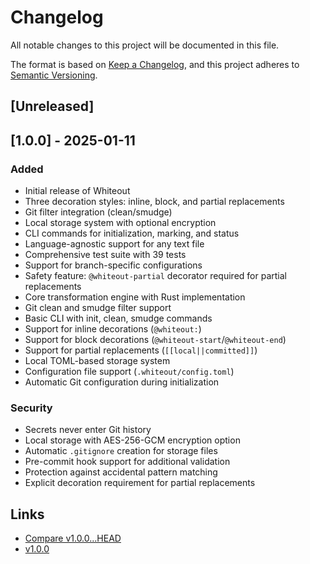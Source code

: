 # Changelog

All notable changes to this project will be documented in this file.

The format is based on [Keep a Changelog](https://keepachangelog.com/en/1.0.0/),
and this project adheres to [Semantic Versioning](https://semver.org/spec/v2.0.0.html).

## [Unreleased]

## [1.0.0] - 2025-01-11

### Added
- Initial release of Whiteout
- Three decoration styles: inline, block, and partial replacements
- Git filter integration (clean/smudge)
- Local storage system with optional encryption
- CLI commands for initialization, marking, and status
- Language-agnostic support for any text file
- Comprehensive test suite with 39 tests
- Support for branch-specific configurations
- Safety feature: `@whiteout-partial` decorator required for partial replacements
- Core transformation engine with Rust implementation
- Git clean and smudge filter support
- Basic CLI with init, clean, smudge commands
- Support for inline decorations (`@whiteout:`)
- Support for block decorations (`@whiteout-start`/`@whiteout-end`)
- Support for partial replacements (`[[local||committed]]`)
- Local TOML-based storage system
- Configuration file support (`.whiteout/config.toml`)
- Automatic Git configuration during initialization

### Security
- Secrets never enter Git history
- Local storage with AES-256-GCM encryption option
- Automatic `.gitignore` creation for storage files
- Pre-commit hook support for additional validation
- Protection against accidental pattern matching
- Explicit decoration requirement for partial replacements

## Links
- [Compare v1.0.0...HEAD](https://github.com/bytware/whiteout/compare/v1.0.0...HEAD)
- [v1.0.0](https://github.com/bytware/whiteout/releases/tag/v1.0.0)